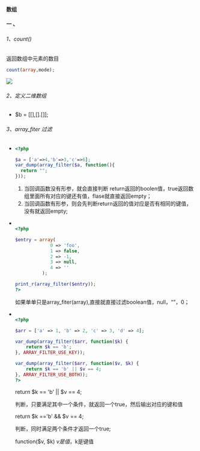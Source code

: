 #### 数组

#### 一 、

###### 1、count()

返回数组中元素的数目

```php
count(array,mode);
```

![](D:\下载安装\Typora\img\4.png)

###### 2、定义二维数组

- $b = [[],[].[]];

###### 3、array_fiter  过滤

- ```php
  <?php
  
  $a = ['a'=>4,'b'=>3,'c'=>6];
  var_dump(array_filter($a, function(){
  	return "";
  }));
  
  ```

  1. 当回调函数没有形参，就会直接判断 return返回的boolen值，true返回数组里面所有对应的键还有值，flase就直接返回empty；
  2. 当回调函数有形参，则会先判断return返回的值对应是否有相同的键值，没有就返回empty;

- ```php
  
  <?php
  
  $entry = array(
               0 => 'foo',
               1 => false,
               2 => -1,
               3 => null,
               4 => ''
            );
  
  print_r(array_filter($entry));
  ?>
  
  ```

  如果单单只是array_fiter(array),直接就直接过滤boolean值，null，“”，0；

- ```php
  
  <?php
  
  $arr = ['a' => 1, 'b' => 2, 'c' => 3, 'd' => 4];
  
  var_dump(array_filter($arr, function($k) {
      return $k == 'b';
  }, ARRAY_FILTER_USE_KEY));
  
  var_dump(array_filter($arr, function($v, $k) {
      return $k == 'b' || $v == 4;
  }, ARRAY_FILTER_USE_BOTH));
  ?>
  
  ```

  return $k == 'b' || $v == 4;  

  判断，只要满足其中一个条件，就返回一个true，然后输出对应的键和值

  return $k =='b' && $v == 4;

  判断，同时满足两个条件才返回一个true;

  function($v, $k)    $v 是值，$k是键值

  